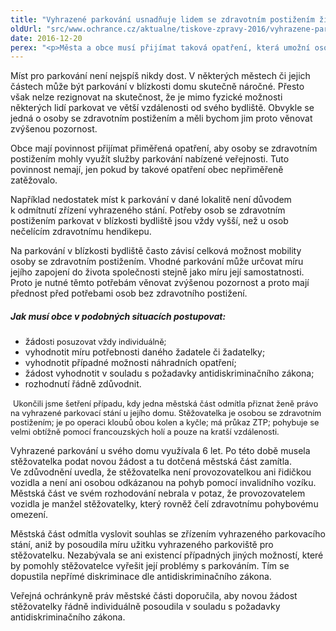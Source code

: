 ```yaml
---
title: "Vyhrazené parkování usnadňuje lidem se zdravotním postižením život. Obce by jim měly vycházet vstříc"
oldUrl: "src/www.ochrance.cz/aktualne/tiskove-zpravy-2016/vyhrazene-parkovani-usnadnuje-lidem-se-zdravotnim-postizenim-zivot-obce-by-jim-mely-vycha"
date: 2016-12-20
perex: "<p>Města a obce musí přijímat taková opatření, která umožní osobám se zdravotním postižením využívat parkoviště nabízená veřejnosti. Pokud je to možné a dané osobě to přinese užitek, mají obce povinnost zřizovat vyhrazené parkovací stání. Bohužel se veřejná ochránkyně práv setkává s případy, kdy obce rezignují na individuální posuzování žádostí a na základě vlastních formalistických pravidel je zamítají. </p>"
---
```


<!-- imported from the old website -->

<p>Míst pro parkování není nejspíš nikdy dost. V některých městech či jejich částech může být parkování v blízkosti domu skutečně náročné. Přesto však nelze rezignovat na skutečnost, že je mimo fyzické možnosti některých lidí parkovat ve větší vzdálenosti od svého bydliště. Obvykle se jedná o osoby se zdravotním postižením a měli bychom jim proto věnovat zvýšenou pozornost. </p> <p>Obce mají povinnost přijímat přiměřená opatření, aby osoby se zdravotním postižením mohly využít služby parkování nabízené veřejnosti. Tuto povinnost nemají, jen pokud by takové opatření obec nepřiměřeně zatěžovalo. </p> <p>Například nedostatek míst k parkování v dané lokalitě není důvodem k odmítnutí zřízení vyhrazeného stání. Potřeby osob se zdravotním postižením parkovat v blízkosti bydliště jsou vždy vyšší, než u osob nečelícím zdravotnímu hendikepu. </p> <p>Na parkování v blízkosti bydliště často závisí celková možnost mobility osoby se zdravotním postižením. Vhodné parkování může určovat míru jejího zapojení do života společnosti stejně jako míru její samostatnosti. Proto je nutné těmto potřebám věnovat zvýšenou pozornost a proto mají přednost před potřebami osob bez zdravotního postižení. </p> <h5>Jak musí obce v podobných situacích postupovat:</h5> <p></p><ul><li>žádo<span style="font-size: 12.8px;">sti posuzovat vždy individuálně;</span></li><li>vyhodnotit míru potřebnosti daného žadatele či žadatelky;</li><li>vyhodnotit případné možnosti náhradních opatření;</li><li>žádost vyhodnotit v souladu s požadavky antidiskriminačního zákona;</li><li>rozhodnutí řádně zdůvodnit.</li></ul><p></p> <p> <span style="font-size: 12.8px;">Ukončili jsme šetření případu, kdy jedna městská část odmítla přiznat ženě právo na vyhrazené parkovací stání u jejího domu. Stěžovatelka je osobou se zdravotním postižením; je po operaci kloubů obou kolen a kyčle; má průkaz ZTP; pohybuje se velmi obtížně pomocí francouzských holí a pouze na kratší vzdálenosti.</span></p> <p>Vyhrazené parkování u svého domu využívala 6 let. Po této době musela stěžovatelka podat novou žádost a tu dotčená městská část zamítla. Ve zdůvodnění uvedla, že stěžovatelka není provozovatelkou ani řidičkou vozidla a není ani osobou odkázanou na pohyb pomocí invalidního vozíku. Městská část ve svém rozhodování nebrala v potaz, že provozovatelem vozidla je manžel stěžovatelky, který rovněž čelí zdravotnímu pohybovému omezení. </p> <p>Městská část odmítla vyslovit souhlas se zřízením vyhrazeného parkovacího stání, aniž by posoudila míru užitku vyhrazeného parkoviště pro stěžovatelku. Nezabývala se ani existencí případných jiných možností, které by pomohly stěžovatelce vyřešit její problémy s parkováním. Tím se dopustila nepřímé diskriminace dle antidiskriminačního zákona. </p> <p>Veřejná ochránkyně práv městské části doporučila, aby novou žádost stěžovatelky řádně individuálně posoudila v souladu s požadavky antidiskriminačního zákona.</p>
